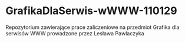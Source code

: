 # GrafikaDlaSerwis-wWWW-110129
Repozytorium zawierające prace zaliczeniowe na przedmiot Grafika dla serwisów WWW prowadzone przez Lesława Pawlaczyka
